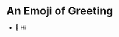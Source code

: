 # An Emoji of Greeting
- 👋 Hi
<!---, I’m @lagom-citra
- 👀 I’m interested in ...
- 🌱 I’m currently learning ...
- 💞️ I’m looking to collaborate on ...
- 📫 How to reach me ...

--->
<!---
lagom-citra/lagom-citra is a ✨ special ✨ repository because its `README.md` (this file) appears on your GitHub profile.
You can click the Preview link to take a look at your changes.
--->
